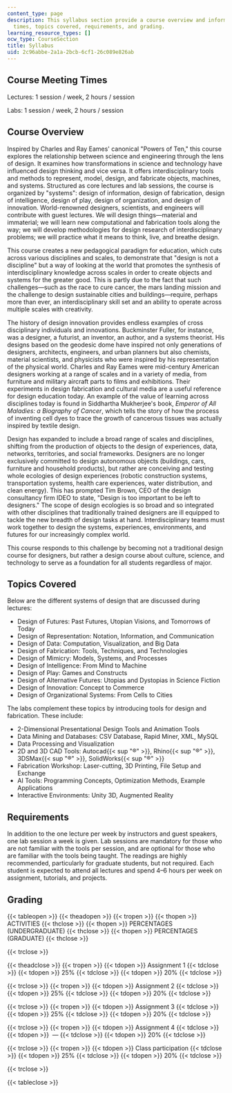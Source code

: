 ```yaml
---
content_type: page
description: This syllabus section provide a course overview and information on meeting
  times, topics covered, requirements, and grading.
learning_resource_types: []
ocw_type: CourseSection
title: Syllabus
uid: 2c96abbe-2a1a-2bcb-6cf1-26c089e826ab
---
```


Course Meeting Times
--------------------

Lectures: 1 session / week, 2 hours / session

Labs: 1 session / week, 2 hours / session

Course Overview
---------------

Inspired by Charles and Ray Eames' canonical "Powers of Ten," this course explores the relationship between science and engineering through the lens of design. It examines how transformations in science and technology have influenced design thinking and vice versa. It offers interdisciplinary tools and methods to represent, model, design, and fabricate objects, machines, and systems. Structured as core lectures and lab sessions, the course is organized by "systems": design of information, design of fabrication, design of intelligence, design of play, design of organization, and design of innovation. World-renowned designers, scientists, and engineers will contribute with guest lectures. We will design things—material and immaterial; we will learn new computational and fabrication tools along the way; we will develop methodologies for design research of interdisciplinary problems; we will practice what it means to think, live, and breathe design.

This course creates a new pedagogical paradigm for education, which cuts across various disciplines and scales, to demonstrate that "design is not a discipline" but a way of looking at the world that promotes the synthesis of interdisciplinary knowledge across scales in order to create objects and systems for the greater good. This is partly due to the fact that such challenges—such as the race to cure cancer, the mars landing mission and the challenge to design sustainable cities and buildings—require, perhaps more than ever, an interdisciplinary skill set and an ability to operate across multiple scales with creativity.

The history of design innovation provides endless examples of cross disciplinary individuals and innovations. Buckminster Fuller, for instance, was a designer, a futurist, an inventor, an author, and a systems theorist. His designs based on the geodesic dome have inspired not only generations of designers, architects, engineers, and urban planners but also chemists, material scientists, and physicists who were inspired by his representation of the physical world. Charles and Ray Eames were mid-century American designers working at a range of scales and in a variety of media, from furniture and military aircraft parts to films and exhibitions. Their experiments in design fabrication and cultural media are a useful reference for design education today. An example of the value of learning across disciplines today is found in Siddhartha Mukherjee's book, _Emperor of All Maladies: a Biography of Cancer_, which tells the story of how the process of inventing cell dyes to trace the growth of cancerous tissues was actually inspired by textile design.

Design has expanded to include a broad range of scales and disciplines, shifting from the production of objects to the design of experiences, data, networks, territories, and social frameworks. Designers are no longer exclusively committed to design autonomous objects (buildings, cars, furniture and household products), but rather are conceiving and testing whole ecologies of design experiences (robotic construction systems, transportation systems, health care experiences, water distribution, and clean energy). This has prompted Tim Brown, CEO of the design consultancy firm IDEO to state, "Design is too important to be left to designers." The scope of design ecologies is so broad and so integrated with other disciplines that traditionally trained designers are ill equipped to tackle the new breadth of design tasks at hand. Interdisciplinary teams must work together to design the systems, experiences, environments, and futures for our increasingly complex world.

This course responds to this challenge by becoming not a traditional design course for designers, but rather a design course about culture, science, and technology to serve as a foundation for all students regardless of major.

Topics Covered
--------------

Below are the different systems of design that are discussed during lectures:

*   Design of Futures: Past Futures, Utopian Visions, and Tomorrows of Today
*   Design of Representation: Notation, Information, and Communication
*   Design of Data: Computation, Visualization, and Big Data
*   Design of Fabrication: Tools, Techniques, and Technologies
*   Design of Mimicry: Models, Systems, and Processes
*   Design of Intelligence: From Mind to Machine
*   Design of Play: Games and Constructs
*   Design of Alternative Futures: Utopias and Dystopias in Science Fiction
*   Design of Innovation: Concept to Commerce
*   Design of Organizational Systems: From Cells to Cities

The labs complement these topics by introducing tools for design and fabrication. These include:

*   2-Dimensional Presentational Design Tools and Animation Tools
*   Data Mining and Databases: CSV Database, Rapid Miner, XML, MySQL
*   Data Processing and Visualization
*   2D and 3D CAD Tools: Autocad{{< sup "®" >}}, Rhino{{< sup "®" >}}, 3DSMax{{< sup "®" >}}, SolidWorks{{< sup "®" >}}
*   Fabrication Workshop: Laser-cutting, 3D Printing, File Setup and Exchange
*   AI Tools: Programming Concepts, Optimization Methods, Example Applications
*   Interactive Environments: Unity 3D, Augmented Reality

Requirements
------------

In addition to the one lecture per week by instructors and guest speakers, one lab session a week is given. Lab sessions are mandatory for those who are not familiar with the tools per session, and are optional for those who are familiar with the tools being taught. The readings are highly recommended, particularly for graduate students, but not required. Each student is expected to attend all lectures and spend 4–6 hours per week on assignment, tutorials, and projects.

Grading
-------

{{< tableopen >}}
{{< theadopen >}}
{{< tropen >}}
{{< thopen >}}
ACTIVITIES
{{< thclose >}}
{{< thopen >}}
PERCENTAGES (UNDERGRADUATE)
{{< thclose >}}
{{< thopen >}}
PERCENTAGES (GRADUATE)
{{< thclose >}}

{{< trclose >}}

{{< theadclose >}}
{{< tropen >}}
{{< tdopen >}}
Assignment 1
{{< tdclose >}}
{{< tdopen >}}
25%
{{< tdclose >}}
{{< tdopen >}}
20%
{{< tdclose >}}

{{< trclose >}}
{{< tropen >}}
{{< tdopen >}}
Assignment 2
{{< tdclose >}}
{{< tdopen >}}
25%
{{< tdclose >}}
{{< tdopen >}}
20%
{{< tdclose >}}

{{< trclose >}}
{{< tropen >}}
{{< tdopen >}}
Assignment 3
{{< tdclose >}}
{{< tdopen >}}
25%
{{< tdclose >}}
{{< tdopen >}}
20%
{{< tdclose >}}

{{< trclose >}}
{{< tropen >}}
{{< tdopen >}}
Assignment 4
{{< tdclose >}}
{{< tdopen >}}
 —
{{< tdclose >}}
{{< tdopen >}}
20%
{{< tdclose >}}

{{< trclose >}}
{{< tropen >}}
{{< tdopen >}}
Class participation
{{< tdclose >}}
{{< tdopen >}}
25%
{{< tdclose >}}
{{< tdopen >}}
20%
{{< tdclose >}}

{{< trclose >}}

{{< tableclose >}}